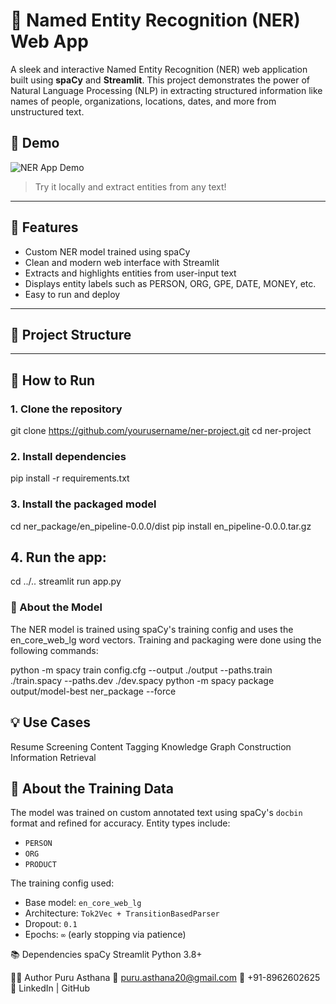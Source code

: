 # 🧠 Named Entity Recognition (NER) Web App

A sleek and interactive Named Entity Recognition (NER) web application built using **spaCy** and **Streamlit**. This project demonstrates the power of Natural Language Processing (NLP) in extracting structured information like names of people, organizations, locations, dates, and more from unstructured text.

## 🚀 Demo

![NER App Demo](https://github.com/yourusername/ner-project/assets/demo.gif)

> Try it locally and extract entities from any text!

---

## 📌 Features

- Custom NER model trained using spaCy
- Clean and modern web interface with Streamlit
- Extracts and highlights entities from user-input text
- Displays entity labels such as PERSON, ORG, GPE, DATE, MONEY, etc.
- Easy to run and deploy

---

## 📂 Project Structure


---

## 🧪 How to Run

### 1. Clone the repository
git clone https://github.com/yourusername/ner-project.git
cd ner-project 

### 2. Install dependencies
pip install -r requirements.txt

### 3. Install the packaged model
cd ner_package/en_pipeline-0.0.0/dist
pip install en_pipeline-0.0.0.tar.gz

## 4. Run the app:
cd ../..
streamlit run app.py


### 🧠 About the Model
The NER model is trained using spaCy's training config and uses the en_core_web_lg word vectors. Training and packaging were done using the following commands:

python -m spacy train config.cfg --output ./output --paths.train ./train.spacy --paths.dev ./dev.spacy
python -m spacy package output/model-best ner_package --force


## 💡 Use Cases
Resume Screening
Content Tagging
Knowledge Graph Construction
Information Retrieval


## 🧪 About the Training Data

The model was trained on custom annotated text using spaCy's `docbin` format and refined for accuracy. Entity types include:

- `PERSON`
- `ORG`
- `PRODUCT`

The training config used:
- Base model: `en_core_web_lg`
- Architecture: `Tok2Vec + TransitionBasedParser`
- Dropout: `0.1`
- Epochs: `∞` (early stopping via patience)


📚 Dependencies
spaCy
Streamlit
Python 3.8+

🙋‍♂️ Author
Puru Asthana
📧 puru.asthana20@gmail.com
📱 +91-8962602625
🔗 LinkedIn | GitHub

